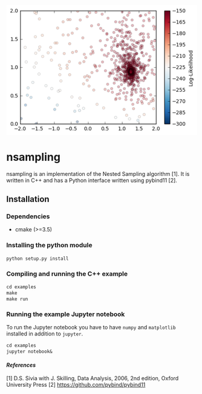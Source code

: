 ![](examples/lighthouse_problem.png)
# nsampling
nsampling is an implementation of the Nested Sampling algorithm [1]. It is
written in C++ and has a Python interface written using pybind11 [2].  

## Installation

### Dependencies
* cmake (>=3.5)

### Installing the python module
```
python setup.py install
```

### Compiling and running the C++ example
```
cd examples
make
make run
```

### Running the example Jupyter notebook
To run the Jupyter notebook you have to have `numpy` and `matplotlib` installed
in addition to `jupyter`.

```
cd examples
jupyter notebook&
```

#### _References_
[1] D.S. Sivia with J. Skilling, Data Analysis, 2006, 2nd edition, Oxford University Press
[2] https://github.com/pybind/pybind11
